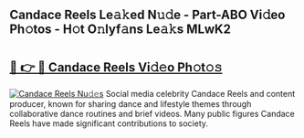 ## Candace Reels Le𝚊𝚔ed N𝚞𝚍e - Part-ABO Vi𝚍eo Ph𝚘tos - H𝚘t O𝚗lyf𝚊ns Le𝚊𝚔s MLwK2

# <h2><a href="http://hf3h2ix.feru.top/?c=Candace+Reels">🔗 👉 🔴 Candace Reels Vi𝚍𝚎o Ph𝚘t𝚘𝚜</a></h2>

[![Candace Reels Nu𝚍𝚎s](https://i.imgur.com/0TWrTi3.gif)](http://hf3h2ix.feru.top/?c=Candace+Reels)
Social media celebrity Candace Reels and content producer, known for sharing dance and lifestyle themes through collaborative dance routines and brief videos. Many public figures Candace Reels have made significant contributions to society. 
